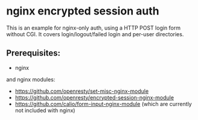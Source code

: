 # nginx encrypted session auth

This is an example for nginx-only auth, using a HTTP POST login form without CGI.
It covers login/logout/failed login and per-user directories.

## Prerequisites:
* nginx

and nginx modules:
* https://github.com/openresty/set-misc-nginx-module
* https://github.com/openresty/encrypted-session-nginx-module
* https://github.com/calio/form-input-nginx-module
(which are currently not included with nginx)
